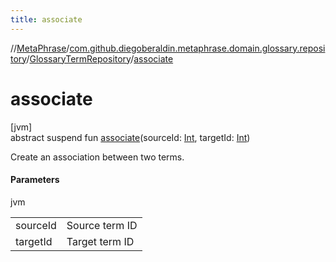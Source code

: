 ```yaml
---
title: associate
---
```

//[MetaPhrase](../../../index.html)/[com.github.diegoberaldin.metaphrase.domain.glossary.repository](../index.html)/[GlossaryTermRepository](index.html)/[associate](associate.html)



# associate



[jvm]\
abstract suspend fun [associate](associate.html)(sourceId: [Int](https://kotlinlang.org/api/latest/jvm/stdlib/kotlin/-int/index.html), targetId: [Int](https://kotlinlang.org/api/latest/jvm/stdlib/kotlin/-int/index.html))



Create an association between two terms.



#### Parameters


jvm

| | |
|---|---|
| sourceId | Source term ID |
| targetId | Target term ID |




